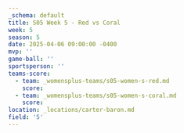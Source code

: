 ```yaml
---
_schema: default
title: S05 Week 5 - Red vs Coral
week: 5
season: 5
date: 2025-04-06 09:00:00 -0400
mvp: ''
game-ball: ''
sportsperson: ''
teams-score:
  - team: _womensplus-teams/s05-women-s-red.md
    score:
  - team: _womensplus-teams/s05-women-s-coral.md
    score:
location: _locations/carter-baron.md
field: '5'
---
```

